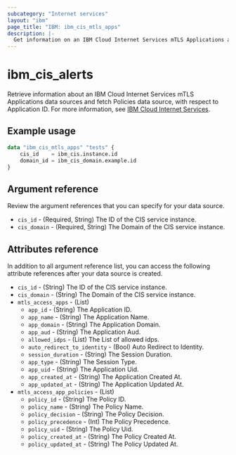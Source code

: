 ```yaml
---
subcategory: "Internet services"
layout: "ibm"
page_title: "IBM: ibm_cis_mtls_apps"
description: |-
  Get information on an IBM Cloud Internet Services mTLS Applications and Policies.
---
```


# ibm_cis_alerts

Retrieve information about an IBM Cloud Internet Services mTLS Applications data sources and fetch Policies data source, with respect to Application ID. For more information, see [IBM Cloud Internet Services](https://cloud.ibm.com/docs/cis?topic=cis-about-ibm-cloud-internet-services-cis).

## Example usage

```terraform
data "ibm_cis_mtls_apps" "tests" {
    cis_id    = ibm_cis.instance.id
    domain_id = ibm_cis_domain.example.id
}
```

## Argument reference
Review the argument references that you can specify for your data source.

- `cis_id` - (Required, String) The ID of the CIS service instance.
- `cis_domain` - (Required, String) The Domain of the CIS service instance.


## Attributes reference
In addition to all argument reference list, you can access the following attribute references after your data source is created.

- `cis_id` - (String) The ID of the CIS service instance.
- `cis_domain` - (String) The Domain of the CIS service instance.
- `mtls_access_apps` - (List)
   - `app_id` - (String) The Application ID.
   - `app_name` - (String) The Application Name.
   - `app_domain` - (String) The Application Domain.
   - `app_aud` - (String) The Application Aud.
   - `allowed_idps` - (List) The List of allowed idps.
   - `auto_redirect_to_identity` - (Bool) Auto Redirect to Identity.
   - `session_duration` - (String) The Session Duration.
   - `app_type` - (String) The Session Type.
   - `app_uid` - (String) The Application Uid.
   - `app_created_at` - (String) The Application Created At.
   - `app_updated_at` - (String) The Application Updated At.
- `mtls_access_app_policies` - (List)
   - `policy_id` - (String) The Policy ID.
   - `policy_name` - (String) The Policy Name.
   - `policy_decision` - (String) The Policy Decision.
   - `policy_precedence` - (Int) The Policy Precedence.
   - `policy_uid` - (String) The Policy Uid.
   - `policy_created_at` - (String) The Policy Created At.
   - `policy_updated_at` - (String) The Policy Updated At.


